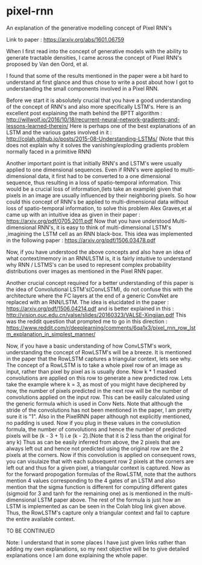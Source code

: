 # pixel-rnn
An explanation of the generative modelling concept of Pixel RNN's

Link to paper : https://arxiv.org/abs/1601.06759

When I first read into the concept of generative models with the ability to generate tractable densities, I came across the concept of Pixel RNN's proposed by Van den Oord, et al.

I found that some of the results mentioned in the paper were a bit hard to understand at first glance and thus chose to write a post about how I got to understanding the small components involved in a Pixel RNN.

Before we start it is absolutely crucial that you have a good understanding of the concept of RNN's and also more specifically LSTM's. 
Here is an excellent post explaining the math behind the BPTT algorithm : http://willwolf.io/2016/10/18/recurrent-neural-network-gradients-and-lessons-learned-therein/
Here is perhaps one of the best explanations of an LSTM and the various gates involved in it : http://colah.github.io/posts/2015-08-Understanding-LSTMs/ (Note that this does not explain why it solves the vanishing/exploding gradients problem normally faced in a primitive RNN)

Another important point is that initially RNN's and LSTM's were usually applied to one dimensional sequences. Even if RNN's were applied to multi-dimensional data, it first had to be converted to a one dimensional sequence, thus resulting in a loss of spatio-temporal information. This would be a crucial loss of information,(lets take an example) given that pixels in an image are usually influenced by their neighboring pixels.
So how could this concept of RNN's be applied to multi-dimensional data without loss of spatio-temporal information, to solve this problem Alex Graves,et al came up with an intuitive idea as given in their paper : https://arxiv.org/pdf/0705.2011.pdf
Now that you have understood Multi-dimensional RNN's, it is easy to think of multi-dimensional LSTM's ,imagining the LSTM cell as an RNN black-box. This idea was implemented in the following paper : https://arxiv.org/pdf/1506.03478.pdf

Now, if you have understood the above concepts and also have an idea of what context/memory in an RNN/LSTM is, it is fairly intuitive to understand why RNN / LSTMS's can be used to represent complex probability distributions over images as mentioned in the Pixel RNN paper.

Another crucial concept required for a better understanding of this paper is the idea of Convolutional LSTM's(ConvLSTM), do not confuse this with the architecture where the FC layers at the end of a generic ConvNet are replaced with an RNN/LSTM.
The idea is elucidated in the paper : https://arxiv.org/pdf/1506.04214.pdf and is better explained in this : http://vision.ouc.edu.cn/valse/slides/20160323/VALSE-Xingjian.pdf
This was the reddit question that prompted me to go in this direction : https://www.reddit.com/r/deeplearning/comments/6qa1x3/pixel_rnn_row_lstm_explanation_in_simplest_manner/

Now, if you have a basic understanding of how ConvLSTM's work, understanding the concept of RowLSTM's will be a breeze.
It is mentioned in the paper that the RowLSTM captures a triangular context, lets see why.
The concept of a RowLSTM is to take a whole pixel row of an image as input, rather than pixel by pixel as is usually done.
Now k * 1 masked convolutions are applied on this row to generate a new predicted row.
Lets take the example where k = 3, as most of you might have deciphered by now, the number of pixels predicted in the next row will be the number of convolutions applied on the input row. This can be easily calculated using the generic formula which is used in Conv Nets.
Note that although the stride of the convolutions has not been mentioned in the paper, I am pretty sure it is "1". Also in the PixelRNN paper although not explicitly mentioned, no padding is used. Now if you plug in these values in the convolution formula, the number of convolutions and hence the number of predicted pixels will be (k - 3 + 1) i.e (k - 2).(Note that it is 2 less than the original for any k)
Thus as can be easily inferred from above, the 2 pixels that are always left out and hence not predicted using the original row are the 2 pixels at the corners. Now if this convolution is applied on consequent rows, you can visulaize that with each subsequent row 2 pixels at the corners are left out and thus for a given pixel, a triangular context is captured.
Now as for the forward propogation formulas of the RowLSTM, note that the authors mention 4 values corresponding to the 4 gates of an LSTM and also mention that the sigma function is different for computing different gates (sigmoid for 3 and tanh for the remaining one) as is mentioned in the multi-dimensional LSTM paper above. The rest of the formula is just how an LSTM is implemented as can be seen in the Colah blog link given above.
Thus, the RowLSTM's capture only a triangular context and fail to capture the entire available context.



TO BE CONTINUED

Note: I understand that in some places I have just given links rather than adding my own explanations, so my next objective will be to give detailed explanations once I am done explaining the whole paper.



